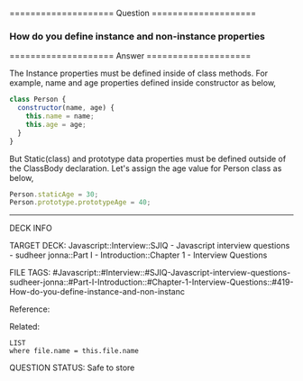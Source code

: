 ==================== Question ====================  

### How do you define instance and non-instance properties  

==================== Answer ====================  

The Instance properties must be defined inside of class methods. For example,
name and age properties defined inside constructor as below,

```javascript
class Person {
  constructor(name, age) {
    this.name = name;
    this.age = age;
  }
}
```

But Static(class) and prototype data properties must be defined outside of the
ClassBody declaration. Let's assign the age value for Person class as below,

```javascript
Person.staticAge = 30;
Person.prototype.prototypeAge = 40;
```

---

DECK INFO

TARGET DECK: Javascript::Interview::SJIQ - Javascript interview questions -
sudheer jonna::Part I - Introduction::Chapter 1 - Interview Questions

FILE TAGS:
#Javascript::#Interview::#SJIQ-Javascript-interview-questions-sudheer-jonna::#Part-I-Introduction::#Chapter-1-Interview-Questions::#419-How-do-you-define-instance-and-non-instanc

Reference:

Related:

```dataview
LIST
where file.name = this.file.name
```

QUESTION STATUS: Safe to store
